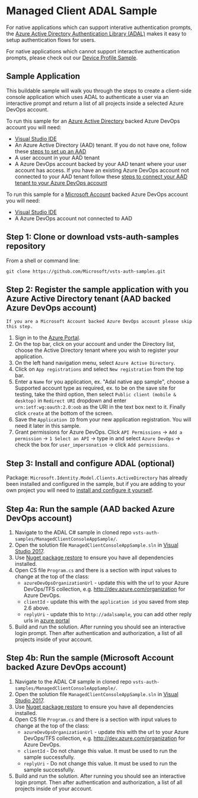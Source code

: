 # Managed Client ADAL Sample

For native applications which can support interative authentication prompts, the [Azure Active Directory Authentication Library (ADAL)](https://docs.microsoft.com/en-us/azure/active-directory/develop/active-directory-authentication-libraries) makes it easy to setup authentication flows for users.

For native applications which cannot support interactive authentication prompts, please check out our [Device Profile Sample](./../DeviceProfileSample/README.md).

## Sample Application

This buildable sample will walk you through the steps to create a client-side console application which uses ADAL to authenticate a user via an interactive prompt and return a list of all projects inside a selected Azure DevOps account.

To run this sample for an [Azure Active Directory](https://docs.microsoft.com/en-us/azure/active-directory/fundamentals/active-directory-whatis) backed Azure DevOps account you will need:
* [Visual Studio IDE](https://www.visualstudio.com/vs/)
* An Azure Active Directory (AAD) tenant. If you do not have one, follow these [steps to set up an AAD](https://docs.microsoft.com/en-us/azure/active-directory/develop/quickstart-create-new-tenant)
* A user account in your AAD tenant
* A Azure DevOps account backed by your AAD tenant where your user account has access. If you have an existing Azure DevOps account not connected to your AAD tenant follow these [steps to connect your AAD tenant to your Azure DevOps account](https://docs.microsoft.com/en-us/azure/devops/organizations/accounts/manage-azure-active-directory-groups-vsts?view=vsts&tabs=new-nav)

To run this sample for a [Microsoft Account](https://account.microsoft.com/account) backed Azure DevOps account you will need:
* [Visual Studio IDE](https://www.visualstudio.com/vs/)
* A Azure DevOps account not connected to AAD


## Step 1: Clone or download vsts-auth-samples repository

From a shell or command line: 
```no-highlight
git clone https://github.com/Microsoft/vsts-auth-samples.git
```

## Step 2: Register the sample application with you Azure Active Directory tenant (AAD backed Azure DevOps account)

```no-highlight
If you are a Microsoft Account backed Azure DevOps account please skip this step.
```

1. Sign in to the [Azure Portal](https://portal.azure.com).
2. On the top bar, click on your account and under the Directory list, choose the Active Directory tenant where you wish to register your application.
3. On the left hand navigation menu, select `Azure Active Directory`.
4. Click on `App registrations` and select `New registration` from the top bar.
5. Enter a `Name` for you application, ex. "Adal native app sample", choose a Supported account type as required, ex. to be on the save site for testing, take the third option, then select `Public client (mobile & desktop)` in `Redirect URI` dropdown and enter `urn:ietf:wg:oauth:2.0:oob` as the URI in the text box next to it. Finally click `create` at the bottom of the screen.
6. Save the `Application ID` from your new application registration. You will need it later in this sample.
7. Grant permissions for Azure DevOps. Click `API Permissions` -> `Add a permission` -> `1 Select an API` -> type in and select `Azure DevOps` -> check the box for `user_impersonation` -> click `Add permissions`.

## Step 3: Install and configure ADAL (optional)

Package: `Microsoft.Identity.Model.Clients.ActiveDirectory` has already been installed and configured in the sample, but if you are adding to your own project you will need to [install and configure it yourself](https://www.nuget.org/packages/Microsoft.IdentityModel.Clients.ActiveDirectory). 

## Step 4a: Run the sample (AAD backed Azure DevOps account)

1. Navigate to the ADAL C# sample in cloned repo `vsts-auth-samples/ManagedClientConsoleAppSample/`.
2. Open the solution file `ManagedClientConsoleAppSample.sln` in [Visual Studio 2017](https://www.visualstudio.com/downloads/).
3. Use [Nuget package restore](https://docs.microsoft.com/en-us/nuget/consume-packages/package-restore) to ensure you have all dependencies installed.
4. Open CS file `Program.cs` and there is a section with input values to change at the top of the class:
    * `azureDevOpsOrganizationUrl` - update this with the url to your Azure DevOps/TFS collection, e.g. http://dev.azure.com/organization for Azure DevOps.
    * `clientId` - update this with the `application id` you saved from step 2.6 above.
    * `replyUri` - update this to `http://adalsample`, you can add other reply urls in [azure portal](https://portal.azure.com)
5. Build and run the solution. After running you should see an interactive login prompt. Then after authentication and authorization, a list of all projects inside of your account.

## Step 4b: Run the sample (Microsoft Account backed Azure DevOps account)

1. Navigate to the ADAL C# sample in cloned repo `vsts-auth-samples/ManagedClientConsoleAppSample/`.
2. Open the solution file `ManagedClientConsoleAppSample.sln` in [Visual Studio 2017](https://www.visualstudio.com/downloads/).
3. Use [Nuget package restore](https://docs.microsoft.com/en-us/nuget/consume-packages/package-restore) to ensure you have all dependencies installed.
4. Open CS file `Program.cs` and there is a section with input values to change at the top of the class:
    * `azureDevOpsOrganizationUrl` - update this with the url to your Azure DevOps/TFS collection, e.g. http://dev.azure.com/organization for Azure DevOps.
    * `clientId` - Do not change this value. It must be used to run the sample successfully.
    * `replyUri` - Do not change this value. It must be used to run the sample successfully.
5. Build and run the solution. After running you should see an interactive login prompt. Then after authentication and authorization, a list of all projects inside of your account.

